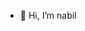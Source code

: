 - 👋 Hi, I’m nabil


<!---
nabilrzn/nabilrzn is a ✨ special ✨ repository because its `README.md` (this file) appears on your GitHub profile.
You can click the Preview link to take a look at your changes.
--->
